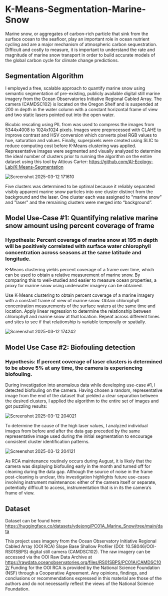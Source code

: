 # K-Means-Segmentation-Marine-Snow
Marine snow, or aggregates of carbon-rich particle that sink from the surface ocean to the seafloor, play an important role in ocean nutrient cycling and are a major mechanism of atmospheric carbon sequestration. Difficult and costly to measure, it is important to understand the rate and magnitude of marine snow transport in order to build accurate models of the global carbon cycle for climate change predictions.




## Segmentation Algorithm
I employed a free, scalable approach to quantify marine snow using semantic segmentation of pre-existing, publicly available digital still marine imagery from the Ocean Observatories Initiative Regional Cabled Array. The camera (CAMDSC102) is located on the Oregon Shelf and is suspended at 200 m depth in the water column with a constant horizontal frame of view and two static lasers pointed out into the open water.

Bicubic rescaling using PIL from was used to compress the images from 5344x4008 to  1024x1024 pixels. Images were preprocessed with CLAHE to improve contrast and HSV conversion which converts pixel RGB values to hue, saturation and values. Finally, superpixels were created using SLIC to reduce computing cost before K-Means clustering was applied. Representative images were segmented and visually analyzed to determine the ideal number of clusters prior to running the algorithm on the entire dataset using this tool by Atticus Carter: https://github.com/AI-Ecology-Lab/K-Means-Segmentation

![Screenshot 2025-03-12 171610](https://github.com/user-attachments/assets/81a4e8e0-5b05-4dce-90cd-9ee8a0c26e6a)

Five clusters was determined to be optimal because it reliably separated visibly apparent marine snow particles into one cluster distinct from the background and the laser. One cluster each was assigned to "marine snow" and "laser" and the remaining clusters were merged into “background”.




## Model Use-Case #1: Quantifying relative marine snow amount using percent coverage of frame 

### Hypothesis: Percent coverage of marine snow at 195 m depth will be positively correlated with surface water chlorophyll concentration across seasons at the same latitude and longitude. 
K-Means clustering yields percent coverage of a frame over time, which can be used to obtain a relative measurement of marine snow. By comparing this to well-studied and easier to measure ocean properties, a proxy for marine snow using underwater imagery can be obtained.

Use K-Means clustering to obtain percent coverage of a marine imagery with a constant frame of view of marine snow. Obtain chlorophyll concentration measurements of the surface waters at the same time and location. Apply linear regression to determine the relationship between chlorophyll and marine snow at that location. Repeat across different times and sites to see if that relationship is variable temporally or spatially.

![Screenshot 2025-03-12 174242](https://github.com/user-attachments/assets/12cc7982-879c-4105-a957-9c19399cf24a)




## Model Use Case #2: Biofouling detection
### Hypothesis: If percent coverage of laser clusters is determined to be above 5% at any time, the camera is experiencing biofouling.

During investigation into anomalous data while developing use-case #1, I detected biofouling on the camera. Having chosen a random, representative image from the end of the dataset that yielded a clear separation between the desired clusters, I applied the algorithm to the entire set of images and got puzzling results: 

![Screenshot 2025-03-12 204021](https://github.com/user-attachments/assets/8ec866ba-2c68-471e-8d69-84f360f16c7d)

To determine the cause of the high laser values, I analyzed individual images from before and after the data gap preceded by the same representative image used during the initial segmentation to encourage consistent cluster identification patterns. 

![Screenshot 2025-03-12 204121](https://github.com/user-attachments/assets/4e57b572-db72-49ba-a64b-68add4e1a01d)

As RCA maintenance routinely occurs during August, it is likely that the camera was displaying biofouling early in the month and turned off for cleaning during the data gap. Although the source of noise in the frame post-cleaning is unclear, this investigation highlights future use-cases involving instrument maintenance: either of the camera itself or separate, potentially difficult to access, instrumentation that is in its the camera’s frame of view.




## Dataset 
Dataset can be found here: https://huggingface.co/datasets/vdejong/PC01A_Marine_Snow/tree/main/data

This project uses imagery from the Ocean Observatory Initiative Regional Cabled Array (OOI RCA) Slope Base Shallow Profiler (DOI: 10.58046/OOI-RS01SBPS) digital still camera (CAMDSC102). The raw imagery can be accessed via the OOI Raw Data Archive at https://rawdata.oceanobservatories.org/files/RS01SBPS/PC01A/CAMDSC102/
Funding for the OOI RCA is provided by the National Science Foundation (NSF) through a Cooperative Agreement. Any opinions, findings, and conclusions or recommendations expressed in this material are those of the authors and do not necessarily reflect the views of the National Science Foundation.
